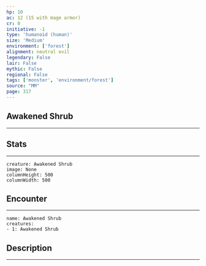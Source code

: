 ```yaml
---
hp: 10
ac: 12 (15 with mage armor)
cr: 0
initiative: -1
type: 'humanoid (human)'    
size: 'Medium'
environment: ['forest']
alignment: neutral evil
legendary: False
lair: False
mythic: False
regional: False
tags: ['monster', 'environment/forest']
source: "MM"
page: 317
---
```


## Awakened Shrub
---



## Stats
---

```statblock
creature: Awakened Shrub
image: None
columnHeight: 500
columnWidth: 500
```

## Encounter
---

```encounter-table
name: Awakened Shrub
creatures:
- 1: Awakened Shrub
```

## Description
---




